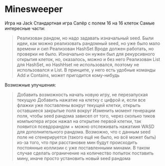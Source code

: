 # Minesweeper
Игра на Jack
Стандартная игра Сапёр с полем 16 на 16 клеток
Самые интересные части:
> Реализован рандом, но надо задавать изначальный seed. Были идеи, как можно реализовать рандомный seed, но уже было мало времени и сил
> Реализован HashSet Вроде должен работать, но проверки не было. Изначально он нужен был для рекурсивного открытия клеток, но, оказалось, можно и без него
> Реализован List для HashSet, но HashHset не использовался, поэтому не использовался и List. В принципе, у него есть удобные команды Add и Contains, может пригодится кому-нибудь

Возможные улучшения:
> Добавить возможность начать новую игру, не перезапуская текущую
> Добавить нажатие на клетку с цифрой и, если все флажки уже поставлены вокруг текущей клетки, открыть оставшиеся закрытые поля вокруг
> Изменить момент генерации поля, чтобы seed рандома зависел от того, через сколько тиков компьютера игрок нажал на открытие первой клетки, так появится псевдорандом + можно отслеживать нажатиия WASD для дополнительного рандома. Возможно, что с данным seed поле не сгенерируется (такого ещё не было, но всё может быть) из-за того, что при расстановке мин будут происходить постоянные коллизии с уже поставленными минами. В таком случае сделать ограничение на количество попыток поставить мину, иначе просто установить новый seed рандома